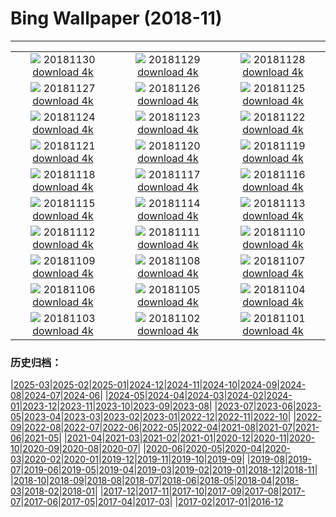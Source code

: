 # Bing Wallpaper (2018-11)
**************
| | | |
|:-:|:-:|:-:|
| ![](https://www.bing.com/az/hprichbg/rb/KilchurnSky_EN-US9115024751_1920x1080.jpg) 20181130 [download 4k](https://www.bing.com/az/hprichbg/rb/KilchurnSky_EN-US9115024751_UHD.jpg) | ![](https://www.bing.com/az/hprichbg/rb/FrankfurtXmas_EN-US9289866662_1920x1080.jpg) 20181129 [download 4k](https://www.bing.com/az/hprichbg/rb/FrankfurtXmas_EN-US9289866662_UHD.jpg) | ![](https://www.bing.com/th?id=OHR.RCTree_EN-US13777936889_1920x1080.jpg) 20181128 [download 4k](https://www.bing.com/th?id=OHR.RCTree_EN-US13777936889_UHD.jpg) |
| ![](https://www.bing.com/az/hprichbg/rb/FoxMolt_EN-US11584363178_1920x1080.jpg) 20181127 [download 4k](https://www.bing.com/az/hprichbg/rb/FoxMolt_EN-US11584363178_UHD.jpg) | ![](https://www.bing.com/az/hprichbg/rb/AliceCentralPark_EN-US9031006021_1920x1080.jpg) 20181126 [download 4k](https://www.bing.com/az/hprichbg/rb/AliceCentralPark_EN-US9031006021_UHD.jpg) | ![](https://www.bing.com/az/hprichbg/rb/VarennaSnow_EN-US8379460546_1920x1080.jpg) 20181125 [download 4k](https://www.bing.com/az/hprichbg/rb/VarennaSnow_EN-US8379460546_UHD.jpg) |
| ![](https://www.bing.com/az/hprichbg/rb/DarwinOrigin_EN-US14530151991_1920x1080.jpg) 20181124 [download 4k](https://www.bing.com/az/hprichbg/rb/DarwinOrigin_EN-US14530151991_UHD.jpg) | ![](https://www.bing.com/az/hprichbg/rb/ShoppersReflected_EN-US10998166854_1920x1080.jpg) 20181123 [download 4k](https://www.bing.com/az/hprichbg/rb/ShoppersReflected_EN-US10998166854_UHD.jpg) | ![](https://www.bing.com/az/hprichbg/rb/TomTurkey_EN-US7913806283_1920x1080.jpg) 20181122 [download 4k](https://www.bing.com/az/hprichbg/rb/TomTurkey_EN-US7913806283_UHD.jpg) |
| ![](https://www.bing.com/az/hprichbg/rb/AmateurNight_EN-US10748086103_1920x1080.jpg) 20181121 [download 4k](https://www.bing.com/az/hprichbg/rb/AmateurNight_EN-US10748086103_UHD.jpg) | ![](https://www.bing.com/az/hprichbg/rb/TDPflamingos_EN-US9923017546_1920x1080.jpg) 20181120 [download 4k](https://www.bing.com/az/hprichbg/rb/TDPflamingos_EN-US9923017546_UHD.jpg) | ![](https://www.bing.com/az/hprichbg/rb/NarrowsZion_EN-US8919763491_1920x1080.jpg) 20181119 [download 4k](https://www.bing.com/az/hprichbg/rb/NarrowsZion_EN-US8919763491_UHD.jpg) |
| ![](https://www.bing.com/az/hprichbg/rb/GeorgiaAquarium_EN-US12896401074_1920x1080.jpg) 20181118 [download 4k](https://www.bing.com/az/hprichbg/rb/GeorgiaAquarium_EN-US12896401074_UHD.jpg) | ![](https://www.bing.com/az/hprichbg/rb/MandarinDucksUK_EN-US10090169541_1920x1080.jpg) 20181117 [download 4k](https://www.bing.com/az/hprichbg/rb/MandarinDucksUK_EN-US10090169541_UHD.jpg) | ![](https://www.bing.com/az/hprichbg/rb/ChiribiqueteNP_EN-US10713623298_1920x1080.jpg) 20181116 [download 4k](https://www.bing.com/az/hprichbg/rb/ChiribiqueteNP_EN-US10713623298_UHD.jpg) |
| ![](https://www.bing.com/az/hprichbg/rb/EcolaSP_EN-US9857224001_1920x1080.jpg) 20181115 [download 4k](https://www.bing.com/az/hprichbg/rb/EcolaSP_EN-US9857224001_UHD.jpg) | ![](https://www.bing.com/az/hprichbg/rb/LeGivre_EN-US7576437900_1920x1080.jpg) 20181114 [download 4k](https://www.bing.com/az/hprichbg/rb/LeGivre_EN-US7576437900_UHD.jpg) | ![](https://www.bing.com/az/hprichbg/rb/SpiritBearSleeps_EN-US7883048709_1920x1080.jpg) 20181113 [download 4k](https://www.bing.com/az/hprichbg/rb/SpiritBearSleeps_EN-US7883048709_UHD.jpg) |
| ![](https://www.bing.com/az/hprichbg/rb/DCWWIMemorial_EN-US12585625273_1920x1080.jpg) 20181112 [download 4k](https://www.bing.com/az/hprichbg/rb/DCWWIMemorial_EN-US12585625273_UHD.jpg) | ![](https://www.bing.com/az/hprichbg/rb/WavePoppy_EN-US9071800685_1920x1080.jpg) 20181111 [download 4k](https://www.bing.com/az/hprichbg/rb/WavePoppy_EN-US9071800685_UHD.jpg) | ![](https://www.bing.com/az/hprichbg/rb/BadlandsBday_EN-US10299777329_1920x1080.jpg) 20181110 [download 4k](https://www.bing.com/az/hprichbg/rb/BadlandsBday_EN-US10299777329_UHD.jpg) |
| ![](https://www.bing.com/az/hprichbg/rb/CupFungus_EN-US8870948617_1920x1080.jpg) 20181109 [download 4k](https://www.bing.com/az/hprichbg/rb/CupFungus_EN-US8870948617_UHD.jpg) | ![](https://www.bing.com/az/hprichbg/rb/ManateeAwareness_EN-US8913276028_1920x1080.jpg) 20181108 [download 4k](https://www.bing.com/az/hprichbg/rb/ManateeAwareness_EN-US8913276028_UHD.jpg) | ![](https://www.bing.com/az/hprichbg/rb/RangoliDiwali_EN-US7042881731_1920x1080.jpg) 20181107 [download 4k](https://www.bing.com/az/hprichbg/rb/RangoliDiwali_EN-US7042881731_UHD.jpg) |
| ![](https://www.bing.com/az/hprichbg/rb/LincolnStates_EN-US11450535177_1920x1080.jpg) 20181106 [download 4k](https://www.bing.com/az/hprichbg/rb/LincolnStates_EN-US11450535177_UHD.jpg) | ![](https://www.bing.com/az/hprichbg/rb/AutumnNeuschwanstein_EN-US10604288553_1920x1080.jpg) 20181105 [download 4k](https://www.bing.com/az/hprichbg/rb/AutumnNeuschwanstein_EN-US10604288553_UHD.jpg) | ![](https://www.bing.com/az/hprichbg/rb/NYCM_EN-US8962861446_1920x1080.jpg) 20181104 [download 4k](https://www.bing.com/az/hprichbg/rb/NYCM_EN-US8962861446_UHD.jpg) |
| ![](https://www.bing.com/az/hprichbg/rb/BisonDay_EN-US9060544603_1920x1080.jpg) 20181103 [download 4k](https://www.bing.com/az/hprichbg/rb/BisonDay_EN-US9060544603_UHD.jpg) | ![](https://www.bing.com/az/hprichbg/rb/GourdDance_EN-US9566401396_1920x1080.jpg) 20181102 [download 4k](https://www.bing.com/az/hprichbg/rb/GourdDance_EN-US9566401396_UHD.jpg) | ![](https://www.bing.com/az/hprichbg/rb/DeadPhotographer_EN-US9480942912_1920x1080.jpg) 20181101 [download 4k](https://www.bing.com/az/hprichbg/rb/DeadPhotographer_EN-US9480942912_UHD.jpg) |

### 历史归档：

|[2025-03](/../2025-03/2025-03.md)|[2025-02](/../2025-02/2025-02.md)|[2025-01](/../2025-01/2025-01.md)|[2024-12](/../2024-12/2024-12.md)|[2024-11](/../2024-11/2024-11.md)|[2024-10](/../2024-10/2024-10.md)|[2024-09](/../2024-09/2024-09.md)|[2024-08](/../2024-08/2024-08.md)|[2024-07](/../2024-07/2024-07.md)|[2024-06](/../2024-06/2024-06.md)|
|[2024-05](/../2024-05/2024-05.md)|[2024-04](/../2024-04/2024-04.md)|[2024-03](/../2024-03/2024-03.md)|[2024-02](/../2024-02/2024-02.md)|[2024-01](/../2024-01/2024-01.md)|[2023-12](/../2023-12/2023-12.md)|[2023-11](/../2023-11/2023-11.md)|[2023-10](/../2023-10/2023-10.md)|[2023-09](/../2023-09/2023-09.md)|[2023-08](/../2023-08/2023-08.md)|
|[2023-07](/../2023-07/2023-07.md)|[2023-06](/../2023-06/2023-06.md)|[2023-05](/../2023-05/2023-05.md)|[2023-04](/../2023-04/2023-04.md)|[2023-03](/../2023-03/2023-03.md)|[2023-02](/../2023-02/2023-02.md)|[2023-01](/../2023-01/2023-01.md)|[2022-12](/../2022-12/2022-12.md)|[2022-11](/../2022-11/2022-11.md)|[2022-10](/../2022-10/2022-10.md)|
|[2022-09](/../2022-09/2022-09.md)|[2022-08](/../2022-08/2022-08.md)|[2022-07](/../2022-07/2022-07.md)|[2022-06](/../2022-06/2022-06.md)|[2022-05](/../2022-05/2022-05.md)|[2022-04](/../2022-04/2022-04.md)|[2021-08](/../2021-08/2021-08.md)|[2021-07](/../2021-07/2021-07.md)|[2021-06](/../2021-06/2021-06.md)|[2021-05](/../2021-05/2021-05.md)|
|[2021-04](/../2021-04/2021-04.md)|[2021-03](/../2021-03/2021-03.md)|[2021-02](/../2021-02/2021-02.md)|[2021-01](/../2021-01/2021-01.md)|[2020-12](/../2020-12/2020-12.md)|[2020-11](/../2020-11/2020-11.md)|[2020-10](/../2020-10/2020-10.md)|[2020-09](/../2020-09/2020-09.md)|[2020-08](/../2020-08/2020-08.md)|[2020-07](/../2020-07/2020-07.md)|
|[2020-06](/../2020-06/2020-06.md)|[2020-05](/../2020-05/2020-05.md)|[2020-04](/../2020-04/2020-04.md)|[2020-03](/../2020-03/2020-03.md)|[2020-02](/../2020-02/2020-02.md)|[2020-01](/../2020-01/2020-01.md)|[2019-12](/../2019-12/2019-12.md)|[2019-11](/../2019-11/2019-11.md)|[2019-10](/../2019-10/2019-10.md)|[2019-09](/../2019-09/2019-09.md)|
|[2019-08](/../2019-08/2019-08.md)|[2019-07](/../2019-07/2019-07.md)|[2019-06](/../2019-06/2019-06.md)|[2019-05](/../2019-05/2019-05.md)|[2019-04](/../2019-04/2019-04.md)|[2019-03](/../2019-03/2019-03.md)|[2019-02](/../2019-02/2019-02.md)|[2019-01](/../2019-01/2019-01.md)|[2018-12](/../2018-12/2018-12.md)|[2018-11](/2018-11.md)|
|[2018-10](/../2018-10/2018-10.md)|[2018-09](/../2018-09/2018-09.md)|[2018-08](/../2018-08/2018-08.md)|[2018-07](/../2018-07/2018-07.md)|[2018-06](/../2018-06/2018-06.md)|[2018-05](/../2018-05/2018-05.md)|[2018-04](/../2018-04/2018-04.md)|[2018-03](/../2018-03/2018-03.md)|[2018-02](/../2018-02/2018-02.md)|[2018-01](/../2018-01/2018-01.md)|
|[2017-12](/../2017-12/2017-12.md)|[2017-11](/../2017-11/2017-11.md)|[2017-10](/../2017-10/2017-10.md)|[2017-09](/../2017-09/2017-09.md)|[2017-08](/../2017-08/2017-08.md)|[2017-07](/../2017-07/2017-07.md)|[2017-06](/../2017-06/2017-06.md)|[2017-05](/../2017-05/2017-05.md)|[2017-04](/../2017-04/2017-04.md)|[2017-03](/../2017-03/2017-03.md)|
|[2017-02](/../2017-02/2017-02.md)|[2017-01](/../2017-01/2017-01.md)|[2016-12](/../2016-12/2016-12.md)
